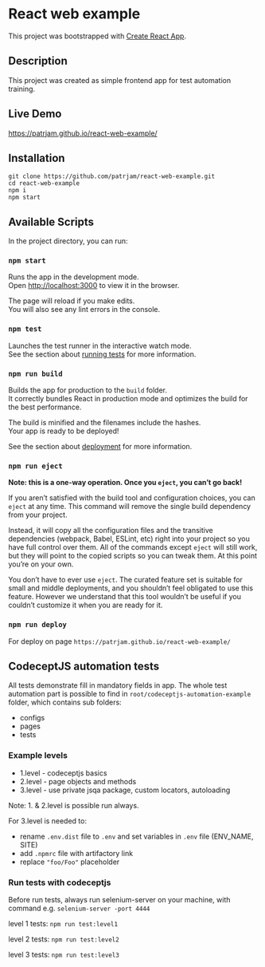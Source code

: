 # React web example

This project was bootstrapped with [Create React App](https://github.com/facebook/create-react-app).

## Description
This project was created as simple frontend app for test automation training. 

## Live Demo
https://patrjam.github.io/react-web-example/

## Installation
```
git clone https://github.com/patrjam/react-web-example.git
cd react-web-example
npm i
npm start
```
## Available Scripts

In the project directory, you can run:

### `npm start`

Runs the app in the development mode.<br />
Open [http://localhost:3000](http://localhost:3000) to view it in the browser.

The page will reload if you make edits.<br />
You will also see any lint errors in the console.

### `npm test`

Launches the test runner in the interactive watch mode.<br />
See the section about [running tests](https://facebook.github.io/create-react-app/docs/running-tests) for more information.

### `npm run build`

Builds the app for production to the `build` folder.<br />
It correctly bundles React in production mode and optimizes the build for the best performance.

The build is minified and the filenames include the hashes.<br />
Your app is ready to be deployed!

See the section about [deployment](https://facebook.github.io/create-react-app/docs/deployment) for more information.

### `npm run eject`

**Note: this is a one-way operation. Once you `eject`, you can’t go back!**

If you aren’t satisfied with the build tool and configuration choices, you can `eject` at any time. This command will remove the single build dependency from your project.

Instead, it will copy all the configuration files and the transitive dependencies (webpack, Babel, ESLint, etc) right into your project so you have full control over them. All of the commands except `eject` will still work, but they will point to the copied scripts so you can tweak them. At this point you’re on your own.

You don’t have to ever use `eject`. The curated feature set is suitable for small and middle deployments, and you shouldn’t feel obligated to use this feature. However we understand that this tool wouldn’t be useful if you couldn’t customize it when you are ready for it.

### `npm run deploy`

For deploy on page `https://patrjam.github.io/react-web-example/`

## CodeceptJS automation tests
All tests demonstrate fill in mandatory fields in app.
The whole test automation part is possible to find in `root/codeceptjs-automation-example` folder,
which contains sub folders:
- configs
- pages
- tests

### Example levels
- 1.level - codeceptjs basics
- 2.level - page objects and methods
- 3.level - use private jsqa package, custom locators, autoloading

Note: 1. & 2.level is possible run always.

For 3.level is needed to:
- rename `.env.dist` file to `.env` and set variables in `.env` file (ENV_NAME, SITE)
- add `.npmrc` file with artifactory link
- replace `"foo/Foo"` placeholder


### Run tests with codeceptjs
Before run tests, always run selenium-server on your machine, with command e.g. `selenium-server -port 4444`

level 1 tests:
`npm run test:level1`

level 2 tests:
`npm run test:level2`

level 3 tests:
`npm run test:level3`